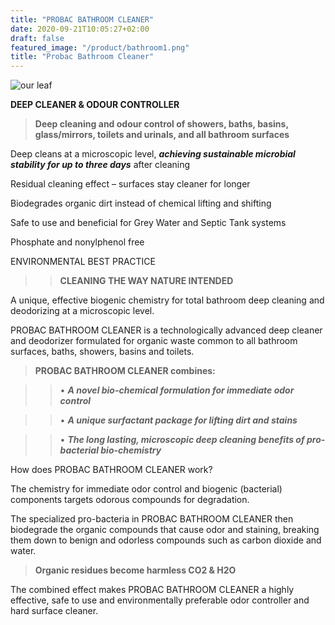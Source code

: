 ```yaml
---
title: "PROBAC BATHROOM CLEANER"
date: 2020-09-21T10:05:27+02:00
draft: false
featured_image: "/product/bathroom1.png"
title: "Probac Bathroom Cleaner"
---
```

![our leaf](/product/bathroom.webp)

**DEEP CLEANER & ODOUR CONTROLLER**

>**Deep cleaning and odour control of showers,
baths, basins, glass/mirrors, toilets and urinals,
and all bathroom surfaces**

Deep cleans at a microscopic level, ***achieving
sustainable microbial stability for up to three days***
after cleaning

Residual cleaning effect – surfaces stay cleaner
for longer

Biodegrades organic dirt instead of chemical
lifting and shifting

Safe to use and beneficial for Grey Water
and Septic Tank systems

Phosphate and nonylphenol free

ENVIRONMENTAL BEST PRACTICE

>>**CLEANING THE WAY NATURE INTENDED**

A unique, effective biogenic
chemistry for total bathroom
deep cleaning and deodorizing at a microscopic
level.

PROBAC BATHROOM CLEANER
is a technologically advanced deep
cleaner and deodorizer formulated for organic
waste common to all bathroom surfaces,
baths, showers, basins and toilets. 

>**PROBAC BATHROOM CLEANER combines:**

>>• ***A novel bio-chemical formulation for
immediate odor control***

>>• ***A unique surfactant package for lifting dirt
and stains***

>>• ***The long lasting, microscopic deep cleaning
benefits of pro-bacterial bio-chemistry***

How does PROBAC BATHROOM CLEANER work?

The chemistry for immediate odor control and biogenic
(bacterial) components targets odorous compounds for
degradation. 

The specialized pro-bacteria in PROBAC BATHROOM CLEANER then biodegrade the organic
compounds that cause odor and staining, breaking
them down to benign and odorless compounds such as
carbon dioxide and water.

>**Organic residues become harmless CO2 & H2O**

The combined effect makes PROBAC BATHROOM CLEANER a highly effective, safe to use and
environmentally preferable odor controller and hard
surface cleaner.



